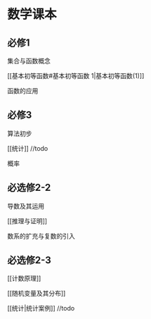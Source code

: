 # 数学课本



## 必修1

集合与函数概念

[[基本初等函数#基本初等函数 1|基本初等函数(1)]]

函数的应用

## 必修3

算法初步

[[统计]] //todo

概率

## 必选修2-2

导数及其运用

[[推理与证明]]

数系的扩充与复数的引入

## 必选修2-3

[[计数原理]]

[[随机变量及其分布]]

[[统计|统计案例]] //todo

